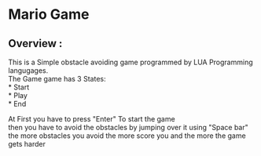 # Mario Game  



## Overview :  
  This is a Simple obstacle avoiding game programmed by LUA Programming langugages.  
  The Game game has 3 States:  
    * Start  
    * Play  
    * End  
    
    
    
    

    
  At First you have to press "Enter" To start the game  
  then you have to avoid the obstacles by jumping over it using "Space bar"  
  the more obstacles you avoid the more score you and the more the game gets harder  
  
  
  

